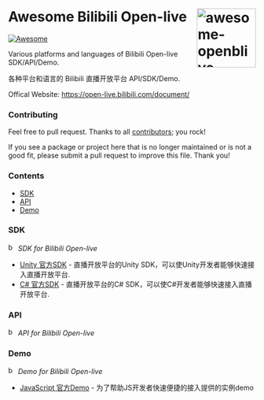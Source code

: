 # <img align="right" width="120px" src="https://s2.loli.net/2022/04/26/3PkYCn1SWgJAxOf.png" alt="awesome-openblive" title="awesome-openblive" /> Awesome Bilibili Open-live

[![Awesome](https://awesome.re/badge-flat.svg)](https://awesome.re)

Various platforms and languages of Bilibili Open-live SDK/API/Demo.

各种平台和语言的 Bilibili 直播开放平台 API/SDK/Demo.

Offical Website: https://open-live.bilibili.com/document/

### Contributing

Feel free to pull request. Thanks to all [contributors](https://github.com/EldersJavas/awesome-openblive/graphs/contributors); you rock!

If you see a package or project here that is no longer maintained or is not a good fit, please submit a pull request to improve this file. Thank you!

### Contents

- [SDK](#SDK)
- [API](#API)
- [Demo](#Demo)

### SDK

<a href="#contents"><img src="https://user-images.githubusercontent.com/19890545/150034365-6561ab71-5cb4-466f-996c-ae4204ef7c12.png" alt="back" title="back" width="16px"/></a> *SDK for Bilibili Open-live*

* [Unity 官方SDK](https://open-live.bilibili.com/document/doc&tool/unitySDK.html) - 直播开放平台的Unity SDK，可以使Unity开发者能够快速接入直播开放平台.
* [C# 官方SDK](https://open-live.bilibili.com/document/doc&tool/cSDK.html) - 直播开放平台的C# SDK，可以使C#开发者能够快速接入直播开放平台.

### API

<a href="#contents"><img src="https://user-images.githubusercontent.com/19890545/150034365-6561ab71-5cb4-466f-996c-ae4204ef7c12.png" alt="back" title="back" width="16px"/></a> *API for Bilibili Open-live*

### Demo

<a href="#contents"><img src="https://user-images.githubusercontent.com/19890545/150034365-6561ab71-5cb4-466f-996c-ae4204ef7c12.png" alt="back" title="back" width="16px"/></a> *Demo for Bilibili Open-live*

* [JavaScript 官方Demo](https://open-live.bilibili.com/document/doc&tool/jsDemo.html) - 为了帮助JS开发者快速便捷的接入提供的实例demo



